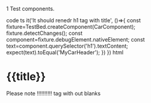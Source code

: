 1 Test components.  

code ts
it('It should renedr h1 tag with title', ()=>{
  const fixture=TestBed.createComponent(CarComponent);
  fixture.detectChanges();
    const component=fixture.debugElement.nativeElement;
    const text=component.querySelector('h1').textContent;
    expect(text).toEqual('MyCarHeader');
})
})
html
<h1>{{title}}</h1> Please note !!!!!!!!!! tag with out blanks
